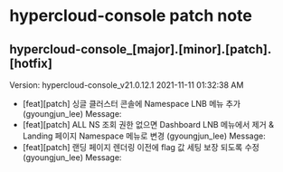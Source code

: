 # hypercloud-console patch note
## hypercloud-console_[major].[minor].[patch].[hotfix]
Version: hypercloud-console_v21.0.12.1
2021-11-11  01:32:38 AM
- [feat][patch] 싱글 클러스터 콘솔에 Namespace LNB 메뉴 추가 (gyoungjun_lee) 
    Message: 
- [feat][patch] ALL NS 조회 권한 없으면 Dashboard LNB 메뉴에서 제거 & Landing 페이지 Namespace 메뉴로 변경 (gyoungjun_lee) 
    Message: 
- [feat][patch] 랜딩 페이지 렌더링 이전에 flag 값 세팅 보장 되도록 수정 (gyoungjun_lee) 
    Message: 